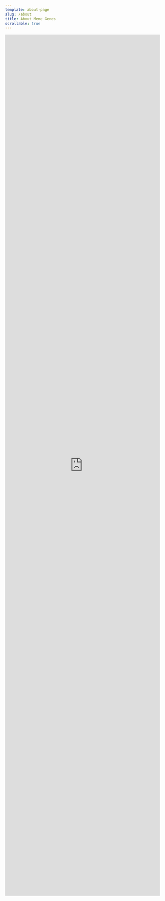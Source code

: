 ```yaml
---
template: about-page
slug: /about
title: About Meme Genes
scrollable: true
---
```

<iframe width="100%" height="315" style="height:70vh" src="https://www.youtube.com/embed/2_Noj7lS-tM" title="YouTube video player" frameborder="0" allow="accelerometer; autoplay; clipboard-write; encrypted-media; gyroscope; picture-in-picture" allowfullscreen></iframe>

